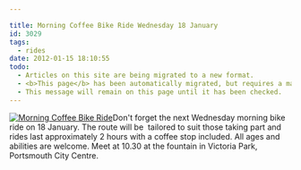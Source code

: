 ```yaml
---

title: Morning Coffee Bike Ride Wednesday 18 January
id: 3029
tags:
  - rides
date: 2012-01-15 18:10:55
todo:
  - Articles on this site are being migrated to a new format.
  - <b>This page</b> has been automatically migrated, but requires a manual check-&amp;-tune to ensure the format and links all work as expected.
  - This message will remain on this page until it has been checked.
---
```


[![Morning Coffee Bike Ride](http://www.pompeybug.co.uk/wp-content/uploads/2012/01/Bicycle-coffee-300x199.jpg "Morning Coffee Bike Ride")](/assets/Bicycle-coffee.jpg)Don't forget the next Wednesday morning bike ride on 18 January. The route will be  tailored to suit those taking part and rides last approximately 2 hours with a coffee stop included. All ages and abilities are welcome. Meet at 10.30 at the fountain in Victoria Park, Portsmouth City Centre.